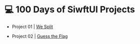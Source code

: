 # 💻 100 Days of SiwftUI Projects


- Project 01 | [We Split](https://github.com/snnzzoo/swift_projects/tree/main/01_WeSplit_)

- Project 02 | [Guess the Flag](https://github.com/snnzzoo/swift_projects/tree/main/02_GuessTheFlag)


